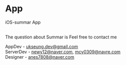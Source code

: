 # App
iOS-summar App
<br><br>

The question about Summar is Feel free to contact me<br>

AppDev    - ukseung.dev@gmail.com<br>
ServerDev - newy12@naver.com, mcy0309@navre.com<br>
Designer  - anes7808@naver.com
